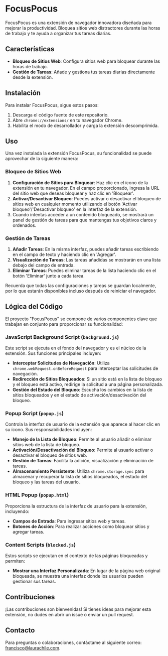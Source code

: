 # FocusPocus

FocusPocus es una extensión de navegador innovadora diseñada para mejorar la productividad. Bloquea sitios web distractores durante las horas de trabajo y te ayuda a organizar tus tareas diarias.

## Características

- **Bloqueo de Sitios Web**: Configura sitios web para bloquear durante las horas de trabajo.
- **Gestión de Tareas**: Añade y gestiona tus tareas diarias directamente desde la extensión.

## Instalación

Para instalar FocusPocus, sigue estos pasos:

1. Descarga el código fuente de este repositorio.
2. Abre `chrome://extensions/` en tu navegador Chrome.
3. Habilita el modo de desarrollador y carga la extensión descomprimida.

## Uso

Una vez instalada la extensión FocusPocus, su funcionalidad se puede aprovechar de la siguiente manera:

### Bloqueo de Sitios Web

1. **Configuración de Sitios para Bloquear**: Haz clic en el ícono de la extensión en tu navegador. En el campo proporcionado, ingresa la URL del sitio web que deseas bloquear y haz clic en 'Bloquear'.
2. **Activar/Desactivar Bloqueo**: Puedes activar o desactivar el bloqueo de sitios web en cualquier momento utilizando el botón 'Activar bloqueo'/'Desactivar bloqueo' en la interfaz de la extensión.
3. Cuando intentas acceder a un contenido bloqueado, se mostrará un panel de gestión de tareas para que mantengas tus objetivos claros y ordenados. 

### Gestión de Tareas

1. **Añadir Tareas**: En la misma interfaz, puedes añadir tareas escribiendo en el campo de texto y haciendo clic en 'Agregar'.
2. **Visualización de Tareas**: Las tareas añadidas se mostrarán en una lista debajo del campo de entrada.
3. **Eliminar Tareas**: Puedes eliminar tareas de la lista haciendo clic en el botón 'Eliminar' junto a cada tarea.

Recuerda que todas las configuraciones y tareas se guardan localmente, por lo que estarán disponibles incluso después de reiniciar el navegador.

## Lógica del Código

El proyecto "FocusPocus" se compone de varios componentes clave que trabajan en conjunto para proporcionar su funcionalidad:

### JavaScript Background Script (`background.js`)

Este script se ejecuta en el fondo del navegador y es el núcleo de la extensión. Sus funciones principales incluyen:

- **Interceptar Solicitudes de Navegación**: Utiliza `chrome.webRequest.onBeforeRequest` para interceptar las solicitudes de navegación.
- **Redirección de Sitios Bloqueados**: Si un sitio está en la lista de bloqueo y el bloqueo está activo, redirige la solicitud a una página personalizada.
- **Gestión del Estado del Bloqueo**: Escucha los cambios en la lista de sitios bloqueados y en el estado de activación/desactivación del bloqueo.

### Popup Script (`popup.js`)

Controla la interfaz de usuario de la extensión que aparece al hacer clic en su ícono. Sus responsabilidades incluyen:

- **Manejo de la Lista de Bloqueo**: Permite al usuario añadir o eliminar sitios web de la lista de bloqueo.
- **Activación/Desactivación del Bloqueo**: Permite al usuario activar o desactivar el bloqueo de sitios web.
- **Gestión de Tareas**: Facilita la adición, visualización y eliminación de tareas.
- **Almacenamiento Persistente**: Utiliza `chrome.storage.sync` para almacenar y recuperar la lista de sitios bloqueados, el estado del bloqueo y las tareas del usuario.

### HTML Popup (`popup.html`)

Proporciona la estructura de la interfaz de usuario para la extensión, incluyendo:

- **Campos de Entrada**: Para ingresar sitios web y tareas.
- **Botones de Acción**: Para realizar acciones como bloquear sitios y agregar tareas.

### Content Scripts (`blocked.js`)

Estos scripts se ejecutan en el contexto de las páginas bloqueadas y permiten:

- **Mostrar una Interfaz Personalizada**: En lugar de la página web original bloqueada, se muestra una interfaz donde los usuarios pueden gestionar sus tareas.


## Contribuciones

¡Las contribuciones son bienvenidas! Si tienes ideas para mejorar esta extensión, no dudes en abrir un issue o enviar un pull request.


## Contacto

Para preguntas o colaboraciones, contáctame al siguiente correo: [francisco@laurachile.com](mailto:francisco@laurachile.com).
